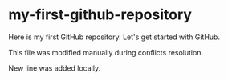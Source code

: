 # my-first-github-repository
Here is my first GitHub repository. Let's get started with GitHub.  

This file was modified manually during conflicts resolution. 

New line was added locally. 